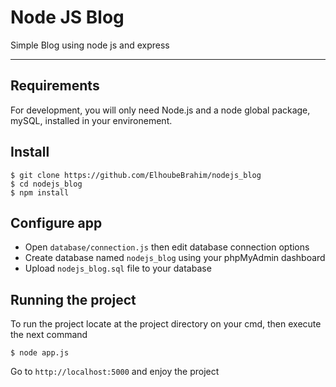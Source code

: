 # Node JS Blog
Simple Blog using node js and express

---
## Requirements

For development, you will only need Node.js and a node global package, mySQL, installed in your environement.

## Install

    $ git clone https://github.com/ElhoubeBrahim/nodejs_blog
    $ cd nodejs_blog
    $ npm install

## Configure app

- Open `database/connection.js` then edit database connection options
- Create database named `nodejs_blog` using your phpMyAdmin dashboard
- Upload `nodejs_blog.sql` file to your database

## Running the project

To run the project locate at the project directory on your cmd, then execute the next command

    $ node app.js
    
Go to `http://localhost:5000` and enjoy the project
